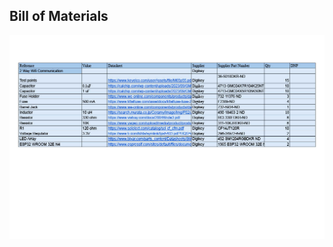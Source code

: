 ## Bill of Materials

![Bill of materials for subsystem](1740700488463-09d83d28-c400-49ea-9e7a-a5d50e8120bf_1.jpg)